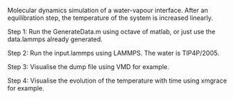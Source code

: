 Molecular dynamics simulation of a water-vapour interface. After an equilibration step, the temperature of the system is increased linearly. 

Step 1: Run the GenerateData.m using octave of matlab, or just use the data.lammps already generated.

Step 2: Run the input.lammps using LAMMPS. The water is TIP4P/2005.

Step 3: Visualise the dump file using VMD for example.

Step 4: Visualise the evolution of the temperature with time using xmgrace for example.
